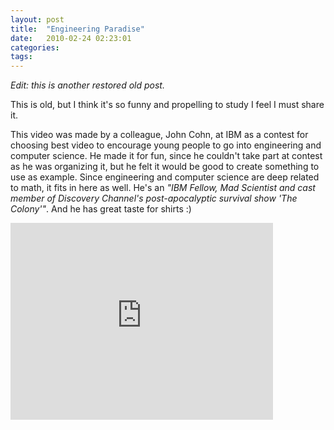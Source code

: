 ```yaml
---
layout: post
title:  "Engineering Paradise"
date:   2010-02-24 02:23:01
categories: 
tags: 
---
```


_Edit: this is another restored old post._

This is old, but I think it's so funny and propelling to study I feel I must share it.

This video was made by a colleague, John Cohn, at IBM as a contest for choosing best video to encourage young people to go into engineering and computer science. He made it for fun, since he couldn't take part at contest as he was organizing it, but he felt it would be good to create something to use as example. Since engineering and computer science are deep related to math, it fits in here as well. He's an <cite>"IBM Fellow, Mad Scientist and cast member of Discovery Channel's post-apocalyptic survival show 'The Colony'"</cite>. And he has great taste for shirts :)

<iframe width="420" height="315" src="https://www.youtube.com/embed/Y0DxmthvkKU" frameborder="0" allowfullscreen></iframe>
